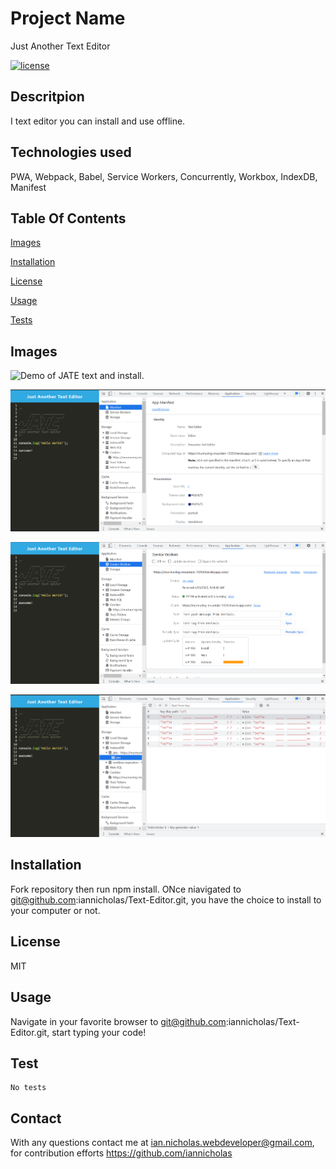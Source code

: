   # Project Name
  Just Another Text Editor

  [![license](https://img.shields.io/badge/License-MIT-yellow.svg)](https://opensource.org/licenses/MIT)
  
  ## Descritpion
  I text editor you can install and use offline.

  ## Technologies used
  PWA, Webpack, Babel, Service Workers, Concurrently, Workbox, IndexDB, Manifest

  ## Table Of Contents
  [Images](#images)

  [Installation](#installation)

  [License](#license)

  [Usage](#usage)

  [Tests](#test)

  ## Images
  ![Demo of JATE text and install.](./assets/texteditor.gif)

  ![Demo of JATE text and install.](./assets/manifest.PNG)

  ![Demo of JATE text and install.](./assets/serviceworker.PNG)

  ![Demo of JATE text and install.](./assets/idb.PNG)
  ## Installation

  Fork repository then run npm install. ONce niavigated to git@github.com:iannicholas/Text-Editor.git, you have the choice to install to your computer or not.

  ## License
  MIT

  ## Usage
  Navigate in your favorite browser to git@github.com:iannicholas/Text-Editor.git, start typing your code!
  
  ## Test
  ~~~
  No tests
  ~~~

  ## Contact
  With any questions contact me at <ian.nicholas.webdeveloper@gmail.com>, for contribution efforts <https://github.com/iannicholas>
